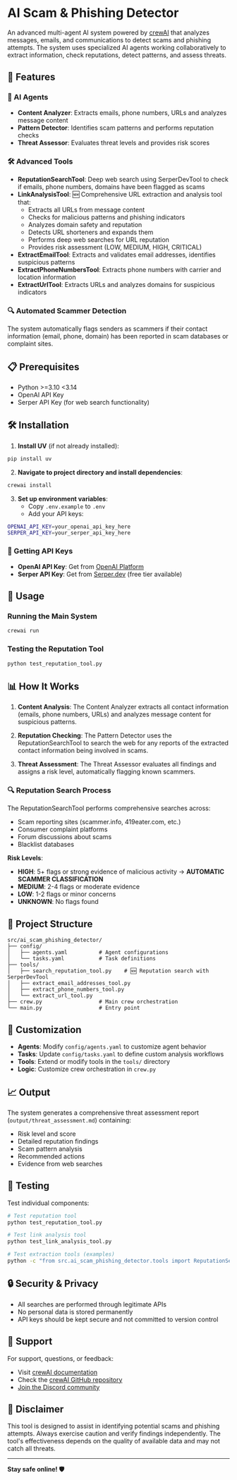 # AI Scam & Phishing Detector

An advanced multi-agent AI system powered by [crewAI](https://crewai.com) that analyzes messages, emails, and communications to detect scams and phishing attempts. The system uses specialized AI agents working collaboratively to extract information, check reputations, detect patterns, and assess threats.

## 🚀 Features

### 🤖 AI Agents
- **Content Analyzer**: Extracts emails, phone numbers, URLs and analyzes message content
- **Pattern Detector**: Identifies scam patterns and performs reputation checks  
- **Threat Assessor**: Evaluates threat levels and provides risk scores

### 🛠️ Advanced Tools
- **ReputationSearchTool**: Deep web search using SerperDevTool to check if emails, phone numbers, domains have been flagged as scams
- **LinkAnalysisTool**: 🆕 Comprehensive URL extraction and analysis tool that:
  - Extracts all URLs from message content
  - Checks for malicious patterns and phishing indicators
  - Analyzes domain safety and reputation
  - Detects URL shorteners and expands them
  - Performs deep web searches for URL reputation
  - Provides risk assessment (LOW, MEDIUM, HIGH, CRITICAL)
- **ExtractEmailTool**: Extracts and validates email addresses, identifies suspicious patterns
- **ExtractPhoneNumbersTool**: Extracts phone numbers with carrier and location information
- **ExtractUrlTool**: Extracts URLs and analyzes domains for suspicious indicators

### 🔍 Automated Scammer Detection
The system automatically flags senders as scammers if their contact information (email, phone, domain) has been reported in scam databases or complaint sites.

## 📋 Prerequisites

- Python >=3.10 <3.14
- OpenAI API Key
- Serper API Key (for web search functionality)

## 🛠️ Installation

1. **Install UV** (if not already installed):
```bash
pip install uv
```

2. **Navigate to project directory and install dependencies**:
```bash
crewai install
```

3. **Set up environment variables**:
   - Copy `.env.example` to `.env`
   - Add your API keys:
```bash
OPENAI_API_KEY=your_openai_api_key_here
SERPER_API_KEY=your_serper_api_key_here
```

### 🔑 Getting API Keys

- **OpenAI API Key**: Get from [OpenAI Platform](https://platform.openai.com/)
- **Serper API Key**: Get from [Serper.dev](https://serper.dev/) (free tier available)

## 🚀 Usage

### Running the Main System
```bash
crewai run
```

### Testing the Reputation Tool
```bash
python test_reputation_tool.py
```

## 📊 How It Works

1. **Content Analysis**: The Content Analyzer extracts all contact information (emails, phone numbers, URLs) and analyzes message content for suspicious patterns.

2. **Reputation Checking**: The Pattern Detector uses the ReputationSearchTool to search the web for any reports of the extracted contact information being involved in scams.

3. **Threat Assessment**: The Threat Assessor evaluates all findings and assigns a risk level, automatically flagging known scammers.

### 🔍 Reputation Search Process

The ReputationSearchTool performs comprehensive searches across:
- Scam reporting sites (scammer.info, 419eater.com, etc.)
- Consumer complaint platforms
- Forum discussions about scams
- Blacklist databases

**Risk Levels**:
- **HIGH**: 5+ flags or strong evidence of malicious activity → **AUTOMATIC SCAMMER CLASSIFICATION**
- **MEDIUM**: 2-4 flags or moderate evidence
- **LOW**: 1-2 flags or minor concerns  
- **UNKNOWN**: No flags found

## 📁 Project Structure

```
src/ai_scam_phishing_detector/
├── config/
│   ├── agents.yaml          # Agent configurations
│   └── tasks.yaml           # Task definitions
├── tools/
│   ├── search_reputation_tool.py    # 🆕 Reputation search with SerperDevTool
│   ├── extract_email_addresses_tool.py
│   ├── extract_phone_numbers_tool.py
│   └── extract_url_tool.py
├── crew.py                  # Main crew orchestration
└── main.py                  # Entry point
```

## 🎯 Customization

- **Agents**: Modify `config/agents.yaml` to customize agent behavior
- **Tasks**: Update `config/tasks.yaml` to define custom analysis workflows  
- **Tools**: Extend or modify tools in the `tools/` directory
- **Logic**: Customize crew orchestration in `crew.py`

## 📈 Output

The system generates a comprehensive threat assessment report (`output/threat_assessment.md`) containing:
- Risk level and score
- Detailed reputation findings
- Scam pattern analysis  
- Recommended actions
- Evidence from web searches

## 🧪 Testing

Test individual components:

```bash
# Test reputation tool
python test_reputation_tool.py

# Test link analysis tool
python test_link_analysis_tool.py

# Test extraction tools (examples)
python -c "from src.ai_scam_phishing_detector.tools import ReputationSearchTool; print(ReputationSearchTool()._run('suspicious@fake-bank.com'))"
```

## 🔒 Security & Privacy

- All searches are performed through legitimate APIs
- No personal data is stored permanently
- API keys should be kept secure and not committed to version control

## 🤝 Support

For support, questions, or feedback:
- Visit [crewAI documentation](https://docs.crewai.com)
- Check the [crewAI GitHub repository](https://github.com/joaomdmoura/crewai)
- [Join the Discord community](https://discord.com/invite/X4JWnZnxPb)

## 🚨 Disclaimer

This tool is designed to assist in identifying potential scams and phishing attempts. Always exercise caution and verify findings independently. The tool's effectiveness depends on the quality of available data and may not catch all threats.

---

**Stay safe online! 🛡️**
